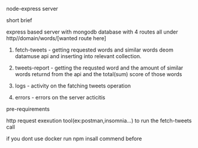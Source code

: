 node-express server

short brief

express based server with mongodb database with 4 routes all under http//domain/words/[wanted route here]

1. fetch-tweets - getting requested words and similar words deom datamuse api and inserting into relevant collection.

2. tweets-report - getting the requsted word and the amount of similar words returnd from the api and the total(sum) score of those words

3. logs - activity on the fatching tweets operation

4. errors - errors on the server acticitis

pre-requirements

http request exexution tool(ex:postman,insomnia...) to run the fetch-tweets call

if you dont use docker run npm insall commend before 
